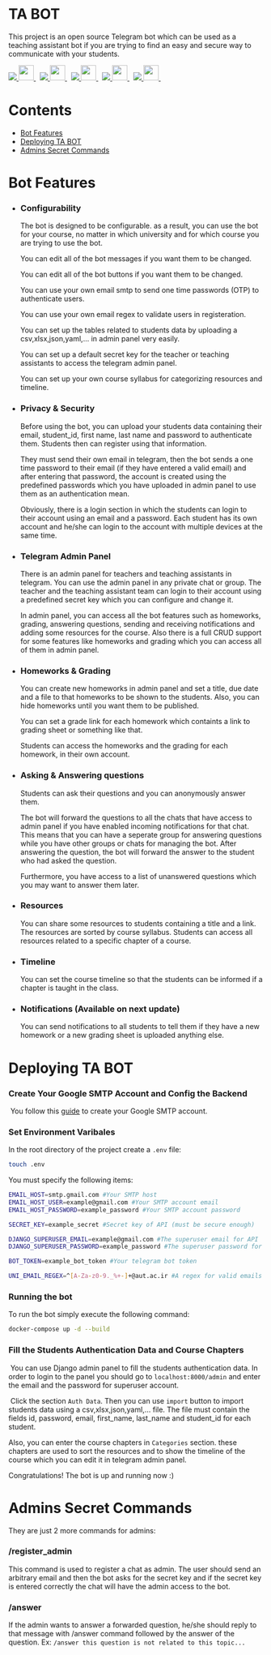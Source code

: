 # TA BOT

This project is an open source Telegram bot which can be used as a teaching assistant bot if you are trying to find an easy and secure way to communicate with your students.

<a target="_blank" href="https://github.com/yurijserrano/LANGUAGES-TOOLS-LOGOS">
	<img src="https://img.shields.io/badge/Python-blue?style=for-the-badge&color=094e87" />
	<img src="https://github.com/yurijserrano/Github-Profile-Readme-Logos/blob/master/programming%20languages/python.svg" width="30" />
</a>&nbsp;
<a target="_blank" href="https://github.com/yurijserrano/LANGUAGES-TOOLS-LOGOS">
	<img src="https://img.shields.io/badge/Django-gray?style=for-the-badge&color=555555" />
	<img src="https://github.com/yurijserrano/Github-Profile-Readme-Logos/blob/master/frameworks/django.svg" width="30" />
</a>&nbsp;
 <a target="_blank" href="https://github.com/yurijserrano/LANGUAGES-TOOLS-LOGOS">
	 <img src="https://img.shields.io/badge/Redis-red?style=for-the-badge&color=FF0000" />
	 <img src="https://github.com/yurijserrano/Github-Profile-Readme-Logos/blob/master/databases/redis.svg" width="30" />
</a>&nbsp;
<a target="_blank" href="https://github.com/yurijserrano/LANGUAGES-TOOLS-LOGOS">
	 <img src="https://img.shields.io/badge/Telegram-blue?style=for-the-badge&color=0088CC" />
	 <img src="https://upload.wikimedia.org/wikipedia/commons/8/82/Telegram_logo.svg" width="30" />
</a>&nbsp;
<a target="_blank" href="https://github.com/yurijserrano/LANGUAGES-TOOLS-LOGOS">
	 <img src="https://img.shields.io/badge/Docker-blue?style=for-the-badge&color=4990DF" />
	 <img src="https://github.com/yurijserrano/Github-Profile-Readme-Logos/blob/master/cloud/docker.svg" width="30" />
</a>&nbsp;

# Contents
- [Bot Features](./#bot-features)
- [Deploying TA BOT](./#deploying-ta-bot)
- [Admins Secret Commands](./#admins-secret-commands)

# Bot Features

- ### Configurability

  The bot is designed to be configurable. as a result, you can use the bot for your course, no matter in which university and for which course you are trying to use the bot.

  You can edit all of the bot messages if you want them to be changed.

  You can edit all of the bot buttons if you want them to be changed.

  You can use your own email smtp to send one time passwords (OTP) to authenticate users.

  You can use your own email regex to validate users in registeration.

  You can set up the tables related to students data by uploading a csv,xlsx,json,yaml,... in admin panel very easily.

  You can set up a default secret key for the teacher or teaching assistants to access the telegram admin panel.

  You can set up your own course syllabus for categorizing resources and timeline.

- ### Privacy & Security

  Before using the bot, you can upload your students data containing their email, student_id, first name, last name and password to authenticate them. Students then can register using that information. 

  They must send their own email in telegram, then the bot sends a one time password to their email (if they have entered a valid email) and after entering that password, the account is created using the predefined passwords which you have uploaded in admin panel to use them as an authentication mean. 

  Obviously, there is a login section in which the students can login to their account using an email and a password. Each student has its own account and he/she can login to the account with multiple devices at the same time.

- ### Telegram Admin Panel

  There is an admin panel for teachers and teaching assistants in telegram. You can use the admin panel in any private chat or group. The teacher and the teaching assistant team can login to their account using a predefined secret key which you can configure and change it.

  In admin panel, you can access all the bot features such as homeworks, grading, answering questions, sending and receiving notifications and adding some resources for the course. Also there is a full CRUD support for some features like homeworks and grading which you can access all of them in admin panel.

- ### Homeworks & Grading

  You can create new homeworks in admin panel and set a title, due date and a file to that homeworks to be shown to the students. Also, you can hide homeworks until you want them to be published.

  You can set a grade link for each homework which containts a link to grading sheet or something like that.

  Students can access the homeworks and the grading for each homework, in their own account.

- ### Asking & Answering questions

  Students can ask their questions and you can anonymously answer them. 

  The bot will forward the questions to all the chats that have access to admin panel if you have enabled incoming notifications for that chat. This means that you can have a seperate group for answering questions while you have other groups or chats for managing the bot. After answering the question, the bot will forward the answer to the student who had asked the question. 

  Furthermore, you have access to a list of unanswered questions which you may want to answer them later.

- ### Resources

  You can share some resources to students containing a title and a link. The resources are sorted by course syllabus. Students can 		access all resources    related to a specific chapter of a course.

- ### Timeline

  You can set the course timeline so that the students can be informed if a chapter is taught in the class.

- ### Notifications (Available on next update)

  You can send notifications to all students to tell them if they have a new homework or a new grading sheet is uploaded anything else.

# Deploying TA BOT

### Create Your Google SMTP Account and Config the Backend

​	You follow this [guide](https://www.hostinger.com/tutorials/how-to-use-free-google-smtp-server) to create your Google SMTP account.

### Set Environment Varibales
In the root directory of the project create a `.env` file:

```bash
touch .env
```

You must specify the following items:

```bash
EMAIL_HOST=smtp.gmail.com #Your SMTP host
EMAIL_HOST_USER=example@gmail.com #Your SMTP account email
EMAIL_HOST_PASSWORD=example_password #Your SMTP account password

SECRET_KEY=example_secret #Secret key of API (must be secure enough)

DJANGO_SUPERUSER_EMAIL=example@gmail.com #The superuser email for API
DJANGO_SUPERUSER_PASSWORD=example_password #The superuser password for API

BOT_TOKEN=example_bot_token #Your telegram bot token

UNI_EMAIL_REGEX=^[A-Za-z0-9._%+-]+@aut.ac.ir #A regex for valid emails which can be used for registration
```

### Running the bot

To run the bot simply execute the following command:
```bash
docker-compose up -d --build
```

### Fill the Students Authentication Data and Course Chapters

​	You can use Django admin panel to fill the students authentication data. In order to login to the panel you should go to `localhost:8000/admin` and enter the email and the password for superuser account. 

​	Click the section `Auth Data`. Then you can use `import` button to import students data using a csv,xlsx,json,yaml,... file. The file must contain the fields id, password, email, first_name, last_name and student_id for each student.

Also, you can enter the course chapters in `Categories` section. these chapters are used to sort the resources and to show the timeline of the course which you can edit it in telegram admin panel.

Congratulations! The bot is up and running now :)

# Admins Secret Commands

They are just 2 more commands for admins:

### /register_admin

This command is used to register a chat as admin. The user should send an arbitrary email and then the bot asks for the secret key and if the secret key is entered correctly the chat will have the admin access to the bot.

### /answer

If the admin wants to answer a forwarded question, he/she should reply to that message with /answer command followed by the answer of the question. Ex: `/answer this question is not related to this topic...`


